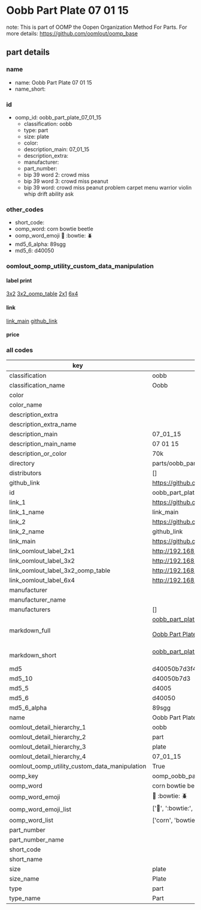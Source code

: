 # Oobb Part Plate 07 01 15  

note: This is part of OOMP the Oopen Organization Method For Parts. For more details: https://github.com/oomlout/oomp_base

##  part details





### name
* name: Oobb Part Plate 07 01 15
* name_short: 
### id
* oomp_id: oobb_part_plate_07_01_15
  * classification: oobb
  * type: part
  * size: plate
  * color: 
  * description_main: 07_01_15
  * description_extra: 
  * manufacturer: 
  * part_number: 
  * bip 39 word 2: crowd miss
  * bip 39 word 3: crowd miss peanut
  * bip 39 word: crowd miss peanut problem carpet menu warrior violin whip drift ability ask

### other_codes
* short_code: 
* oomp_word: corn bowtie beetle
* oomp_word_emoji :corn: :bowtie: :beetle:
* md5_6_alpha: 89sgg
* md5_6: d40050






### oomlout_oomp_utility_custom_data_manipulation
#### label print
[3x2](http://192.168.1.245:1112/?label=oomp%2089sgg)
[3x2_oomp_table](http://192.168.1.107:1112/?label=oomp%2089sgg)
[2x1](http://192.168.1.242:1112/?label=oomp%2089sgg)
[6x4](http://192.168.1.55:1112/?label=oomp%2089sgg)    

#### link

[link_main](https://github.com/oomlout/oomlout_oomp_current_version_messy/tree/main/parts/oobb_part_plate_07_01_15) [github_link](https://github.com/oomlout/oomlout_oomp_part_src/tree/main/parts/oobb_part_plate_07_01_15)                             

#### price







### all codes 
| key | value |  
| --- | --- |  
| classification | oobb |  
| classification_name | Oobb |  
| color |  |  
| color_name |  |  
| description_extra |  |  
| description_extra_name |  |  
| description_main | 07_01_15 |  
| description_main_name | 07 01 15 |  
| description_or_color | 70k |  
| directory | parts/oobb_part_plate_07_01_15 |  
| distributors | [] |  
| github_link | https://github.com/oomlout/oomlout_oomp_part_src/tree/main/parts/oobb_part_plate_07_01_15 |  
| id | oobb_part_plate_07_01_15 |  
| link_1 | https://github.com/oomlout/oomlout_oomp_current_version_messy/tree/main/parts/oobb_part_plate_07_01_15 |  
| link_1_name | link_main |  
| link_2 | https://github.com/oomlout/oomlout_oomp_part_src/tree/main/parts/oobb_part_plate_07_01_15 |  
| link_2_name | github_link |  
| link_main | https://github.com/oomlout/oomlout_oomp_current_version_messy/tree/main/parts/oobb_part_plate_07_01_15 |  
| link_oomlout_label_2x1 | http://192.168.1.242:1112/?label=oomp%2089sgg |  
| link_oomlout_label_3x2 | http://192.168.1.245:1112/?label=oomp%2089sgg |  
| link_oomlout_label_3x2_oomp_table | http://192.168.1.107:1112/?label=oomp%2089sgg |  
| link_oomlout_label_6x4 | http://192.168.1.55:1112/?label=oomp%2089sgg |  
| manufacturer |  |  
| manufacturer_name |  |  
| manufacturers | [] |  
| markdown_full | [oobb_part_plate_07_01_15](https://github.com/oomlout/oomlout_oomp_current_version_messy/tree/main/parts/oobb_part_plate_07_01_15)<br>[](https://github.com/oomlout/oomlout_oomp_current_version_messy/tree/main/parts/oobb_part_plate_07_01_15)<br>[Oobb Part Plate 07 01 15](https://github.com/oomlout/oomlout_oomp_current_version_messy/tree/main/parts/oobb_part_plate_07_01_15)<br><br> |  
| markdown_short | [oobb_part_plate_07_01_15](https://github.com/oomlout/oomlout_oomp_current_version_messy/tree/main/parts/oobb_part_plate_07_01_15)<br><br> |  
| md5 | d40050b7d3f45eea2c916ab743e371a2 |  
| md5_10 | d40050b7d3 |  
| md5_5 | d4005 |  
| md5_6 | d40050 |  
| md5_6_alpha | 89sgg |  
| name | Oobb Part Plate 07 01 15 |  
| oomlout_detail_hierarchy_1 | oobb |  
| oomlout_detail_hierarchy_2 | part |  
| oomlout_detail_hierarchy_3 | plate |  
| oomlout_detail_hierarchy_4 | 07_01_15 |  
| oomlout_oomp_utility_custom_data_manipulation | True |  
| oomp_key | oomp_oobb_part_plate_07_01_15 |  
| oomp_word | corn bowtie beetle |  
| oomp_word_emoji | :corn: :bowtie: :beetle: |  
| oomp_word_emoji_list | [':corn:', ':bowtie:', ':beetle:'] |  
| oomp_word_list | ['corn', 'bowtie', 'beetle'] |  
| part_number |  |  
| part_number_name |  |  
| short_code |  |  
| short_name |  |  
| size | plate |  
| size_name | Plate |  
| type | part |  
| type_name | Part |  

